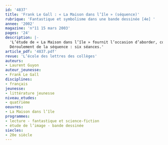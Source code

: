```yaml
---
id: '4837'
title: 'Frank Le Gall : « La Maison dans l’île » (séquence)'
rubrique: 'Fantastique et symbolisme dans une bande dessinée [4e] '
annee: '2002'
magazine: 'n°11 15 mars 2003'
pages: '24'
description: |-
  'L’étude de « La Maison dans l’île » fournit l’occasion d’aborder, conformément aux instructions officielles, l’analyse d’image, mais aussi de mettre en lumière certains mécanismes narratifs, qui peuvent être communs au récit littéraire et à la bande dessinée ou spécifiques à cette dernière. Celle-ci est en effet avant tout un récit mis en images selon un code précis. L’étude d’une œuvre intégrale permet de considérer le récit et ses lois dans leur ensemble. Enfin, cet album extrêmement riche est un bon exemple des liens qu’entretient la bande dessinée avec la culture de manière générale et la littérature en particulier, à laquelle elle emprunte les grandes règles qui régissent un genre précis : le fantastique.
  Déroulement de la séquence : six séances.'
article_pdf: '4837.pdf'
revue: 'L’école des lettres des collèges'
auteurs:
- Laurent Guyon
auteur_jeunesse:
- Frank Le Gall
disciplines:
- français
jeunesse:
- littérature jeunesse
niveau_etudes:
- quatrième
oeuvres:
- La Maison dans l’île
programmes:
- lecture - fantastique et science-fiction
- étude de l’image - bande dessinée
siecles:
- 20e siècle
---
```

